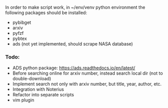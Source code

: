 In order to make script work, in ~/env/venv python environment the following packages should be installed:
* pybibget
* arxiv
* pyfzf
* pybtex
* ads (not yet implemented, should scrape NASA database)

### Todo:
* ADS python package: https://ads.readthedocs.io/en/latest/
* Before searching online for arxiv number, instead search local dir (not to double-download)
* Implement search not only with arxiv number, but title, year, author, etc.
* Integration with Noterius
* Refactor into separate scripts
* vim plugin
